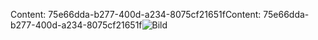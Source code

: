 <span data-ttu-id="4267d-101">Content: 75e66dda-b277-400d-a234-8075cf21651f</span><span class="sxs-lookup"><span data-stu-id="4267d-101">Content: 75e66dda-b277-400d-a234-8075cf21651f</span></span>![Bild](9504dcc0-c326-4ed7-890a-c13318868cce.png)

